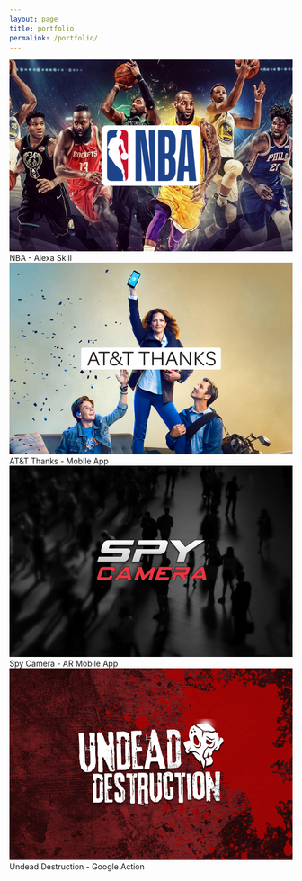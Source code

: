 ```yaml
---
layout: page
title: portfolio
permalink: /portfolio/
---
```


<a href="/portfolio/1_project/">
<img class="img_scale" src="/img/nba_thumb.png"/>
</a>
<div class="caption">
NBA - Alexa Skill 
</div>

<a href="/portfolio/2_project/">
<img class="img_scale" src="/img/thanks_thumb.png"/>
</a>
<div class="caption">
AT&T Thanks - Mobile App
</div>

<a href="/portfolio/3_project/">
<img class="img_scale" src="/img/spy_thumb.png"/>
</a>
<div class="caption">
Spy Camera - AR Mobile App 
</div>

<a href="/portfolio/4_project/">
<img class="img_scale" src="/img/undead_thumb.png"/>
</a>
<div class="caption">
Undead Destruction - Google Action
</div>
